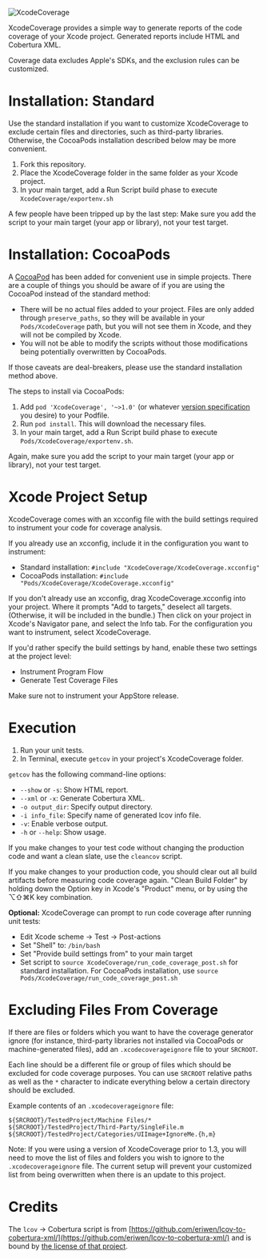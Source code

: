 ![XcodeCoverage](http://qualitycoding.org/jrwp/wp-content/uploads/2014/03/XcodeCoverage.png)

XcodeCoverage provides a simple way to generate reports of the code coverage of your Xcode project. Generated reports include HTML and Cobertura XML.

Coverage data excludes Apple's SDKs, and the exclusion rules can be customized.


Installation: Standard
======================

Use the standard installation if you want to customize XcodeCoverage to exclude certain files and directories, such as third-party libraries. Otherwise, the CocoaPods installation described below may be more convenient.

1. Fork this repository.
2. Place the XcodeCoverage folder in the same folder as your Xcode project.
3. In your main target, add a Run Script build phase to execute `XcodeCoverage/exportenv.sh`

A few people have been tripped up by the last step: Make sure you add the script to your main target (your app or library), not your test target.


Installation: CocoaPods
=======================

A [CocoaPod](http://cocoapods.org/) has been added for convenient use in simple projects. There are a couple of things you should be aware of if you are using the CocoaPod instead of the standard method: 

- There will be no actual files added to your project. Files are only added through `preserve_paths`, so they will be available in your `Pods/XcodeCoverage` path, but you will not see them in Xcode, and they will not be compiled by Xcode.
- You will not be able to modify the scripts without those modifications being potentially overwritten by CocoaPods. 

If those caveats are deal-breakers, please use the standard installation method above. 

The steps to install via CocoaPods: 

1. Add `pod 'XcodeCoverage', '~>1.0'` (or whatever [version specification](http://guides.cocoapods.org/using/the-podfile.html#specifying-pod-versions) you desire) to your Podfile. 
2. Run `pod install`. This will download the necessary files.
3. In your main target, add a Run Script build phase to execute
`Pods/XcodeCoverage/exportenv.sh`. 

Again, make sure you add the script to your main target (your app or library), not your test target.


Xcode Project Setup
===================

XcodeCoverage comes with an xcconfig file with the build settings required to instrument your code for coverage analysis.

If you already use an xcconfig, include it in the configuration you want to instrument:
  * Standard installation: `#include "XcodeCoverage/XcodeCoverage.xcconfig"`
  * CocoaPods installation: `#include "Pods/XcodeCoverage/XcodeCoverage.xcconfig"`

If you don't already use an xcconfig, drag XcodeCoverage.xcconfig into your project. Where it prompts "Add to targets," deselect all targets. (Otherwise, it will be included in the bundle.) Then click on your project in Xcode's Navigator pane, and select the Info tab. For the configuration you want to instrument, select XcodeCoverage.

If you'd rather specify the build settings by hand, enable these two settings at the project level:
  * Instrument Program Flow
  * Generate Test Coverage Files

Make sure not to instrument your AppStore release.

Execution
=========

1. Run your unit tests.
2. In Terminal, execute `getcov` in your project's XcodeCoverage folder.

`getcov` has the following command-line options:

  * `--show` or `-s`: Show HTML report.
  * `--xml` or `-x`: Generate Cobertura XML.
  * `-o output_dir`: Specify output directory.
  * `-i info_file`: Specify name of generated lcov info file.
  * `-v`: Enable verbose output.
  * `-h` or `--help`: Show usage.

If you make changes to your test code without changing the production code and want a clean slate, use the `cleancov` script.

If you make changes to your production code, you should clear out all build artifacts before measuring code coverage again. "Clean Build Folder" by holding down the Option key in Xcode's "Product" menu, or by using the ⌥⇧⌘K key combination.

**Optional:** XcodeCoverage can prompt to run code coverage after running unit tests:

  * Edit Xcode scheme -> Test -> Post-actions
  * Set "Shell" to: `/bin/bash`
  * Set "Provide build settings from" to your main target
  * Set script to `source XcodeCoverage/run_code_coverage_post.sh` for standard installation. For CocoaPods installation, use `source Pods/XcodeCoverage/run_code_coverage_post.sh`


Excluding Files From Coverage
=============================

If there are files or folders which you want to have the coverage generator ignore (for instance, third-party libraries not installed via CocoaPods or machine-generated files), add an `.xcodecoverageignore` file to your `SRCROOT`. 

Each line should be a different file or group of files which should be excluded for code coverage purposes. You can use `SRCROOT` relative paths as well as the `*` character to indicate everything below a certain directory should be excluded.

Example contents of an `.xcodecoverageignore` file:

```
${SRCROOT}/TestedProject/Machine Files/*
${SRCROOT}/TestedProject/Third-Party/SingleFile.m
${SRCROOT}/TestedProject/Categories/UIImage+IgnoreMe.{h,m}
```

Note: If you were using a version of XcodeCoverage prior to 1.3, you will need to move the list of files and folders you wish to ignore to the `.xcodecoverageignore` file. The current setup will prevent your customized list from being overwritten when there is an update to this project. 


Credits
=======

The `lcov` -> Cobertura script is from [https://github.com/eriwen/lcov-to-cobertura-xml/](https://github.com/eriwen/lcov-to-cobertura-xml/) and is bound by [the license of that project](https://github.com/eriwen/lcov-to-cobertura-xml/blob/master/LICENSE.txt). 

